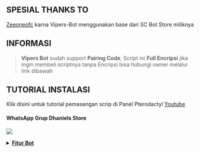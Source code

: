 ## SPESIAL THANKS TO
[Zeeoneofc](https://github.com/zeeoneofficial/Alphabot-Md?tab=readme-ov-file#information) karna Vipers-Bot menggunakan base dari SC Bot Store miliknya

## INFORMASI
> **Vipers Bot** sudah support **Pairing Code**, Script ini **Full Encripsi** jika ingin membeli scriptnya tanpa Encripsi bisa hubungi owner melalui link dibawah

## TUTORIAL INSTALASI
Klik disini untuk tutorial pemasangan scrip di Panel Pterodactyl [Youtube](https://youtu.be/hyt7FECIE9g?si=fdBUqgYxt7hAPVLe)

#### WhatsApp Grup Dhaniels Store
<a href="https://bit.ly/Dhaniels_store"><img src="https://img.shields.io/badge/Dhaniels Store WhatsApp Grup-25D366?style=for-the-badge&logo=whatsapp&logoColor=white" />

<details>
  <summary> <b>Fitur Bot</b></summary>
  
```
╭─────≼ *Menu Owner* ≽
╎» .addsewa
╎» .delsewa
╎» .listsewa
╎» .bcgc
╎» .pushkontak
╎» .idgc
╎» .join
╎» .del
╰─────≼≽

╭─────≼ *Menu Store* ≽
╎» .list
╎» .pay
╎» .setpay
╎» .jeda
╎» .addlist
╎» .dellist
╎» .updatelist
╎» .renamelist
╎» .done
╎» .setdone
╎» .changedone
╎» .delsetdone
╎» .proses
╎» .setproses
╎» .changeproses
╎» .delsetproses
╰─────≼≽

╭─────≼ *Menu Group* ≽
╎» .open
╎» .setopen
╎» .close
╎» .setclose
╎» .welcome
╎» .goodbye
╎» .setwelcome
╎» .changewelcome
╎» .delsetwelcome
╎» .setleft
╎» .changeleft
╎» .delsetleft
╎» .antiwame
╎» .antiwame2
╎» .antilink
╎» .antilink2
╎» .hidetag
╎» .add
╎» .kick
╎» .setppgc
╎» .setnamegc
╎» .setdesgc
╎» .linkgc
╎» .ceksewa
╎» .resetlinkgc
╎» .promote
╎» .demote
╎» .stiker
╎» .toimg
╎» .qc
╰─────≼≽

╭─────≼ *Menu Bot* ≽
╎» .bot
╎» .setbot
╎» .updatesetbot
╎» .delsetbot
╰─────≼≽

╭─────≼ *Menu Kalkulator* ≽
╎» .tambah
╎» .kurang
╎» .kali
╎» .bagi
╰─────≼≽

╭─────≼ *Menu Stalking* ≽
╎» .cekff
╎» .cekml
╎» .mlregion     [ Cek region akun ML ]
╎» .cekcodm
╎» .cekgenshin
╎» .ceksausageman
╎» .stalktt       [ Stalk Akun Tiktok ]
╎» .stalkig       [ Stalk Akun Instagram]
╎» .stalktwt      [ Stalk Akun Twitter ]
╎» .stalkgithub   [ Stalk Akun Github ]
╰─────≼≽

╭─────≼ *Menu Download* ≽
╎» .fbvid - Status Error ❌
╎» .igvid 
╎» .ttvid 
╎» .ytvid - Status Error ❌
╎» .twvid - Status Error ❌
╎» .hd - Status Down ❌
╎» .pinterest
╰─────≼≽
```

</details>
